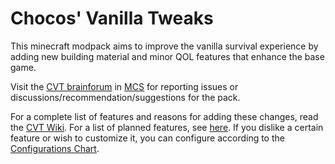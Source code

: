 # Chocos' Vanilla Tweaks

This minecraft modpack aims to improve the vanilla survival experience by adding new building material and minor QOL features that enhance the base game.

Visit the [CVT brainforum](https://discord.com/channels/308744621616529410/1243802341824663602) in [MCS](https://discord.com/invite/NtVxyW5) for reporting issues or discussions/recommendation/suggestions for the pack.

For a complete list of features and reasons for adding these changes, read the [CVT Wiki](https://docs.google.com/document/d/1KffsHCwtujl6qKHULXfWM53ACdbiN0jT3JVa0E1eG3c/edit?usp=sharing). For a list of planned features, see [here](https://github.com/mygazthehealer/chocos-texture-tweaks/blob/main/MODDING.md). If you dislike a certain feature or wish to customize it, you can configure according to the [Configurations Chart]().
